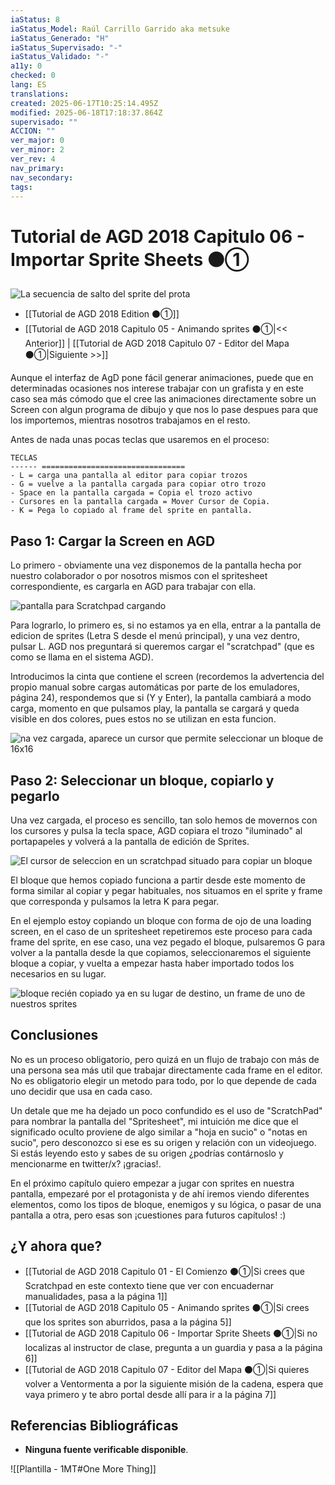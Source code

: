 ```yaml
---
iaStatus: 8
iaStatus_Model: Raúl Carrillo Garrido aka metsuke
iaStatus_Generado: "H"
iaStatus_Supervisado: "-"
iaStatus_Validado: "-"
a11y: 0
checked: 0
lang: ES
translations: 
created: 2025-06-17T10:25:14.495Z
modified: 2025-06-18T17:18:37.864Z
supervisado: ""
ACCION: ""
ver_major: 0
ver_minor: 2
ver_rev: 4
nav_primary: 
nav_secondary: 
tags:
---
```

# Tutorial de AGD 2018 Capitulo 06 - Importar Sprite Sheets ⚫①

![La secuencia de salto del sprite del prota](PublicBrain/_resources/817694b86c4ed96db1dbf6c390bab679_MD5.jpg)

* [[Tutorial de AGD 2018 Edition ⚫①]]
* [[Tutorial de AGD 2018 Capitulo 05 - Animando sprites ⚫①|<< Anterior]]  | [[Tutorial de AGD 2018 Capitulo 07 - Editor del Mapa ⚫①|Siguiente >>]]

Aunque el interfaz de AgD pone fácil generar animaciones, puede que en determinadas ocasiones nos interese trabajar con un grafista y en este caso sea más cómodo que el cree las animaciones directamente sobre un Screen con algun programa de dibujo y que nos lo pase despues para que los importemos, mientras nosotros trabajamos en el resto.

Antes de nada unas pocas teclas que usaremos en el proceso:

```pre
TECLAS
------ ================================
- L = carga una pantalla al editor para copiar trozos
- G = vuelve a la pantalla cargada para copiar otro trozo
- Space en la pantalla cargada = Copia el trozo activo
- Cursores en la pantalla cargada = Mover Cursor de Copia.
- K = Pega lo copiado al frame del sprite en pantalla.
```
## Paso 1: Cargar la Screen en AGD

Lo primero - obviamente una vez disponemos de la pantalla hecha por nuestro colaborador o por nosotros mismos con el spritesheet correspondiente, es cargarla en AGD para trabajar con ella.

![pantalla para Scratchpad cargando](PublicBrain/_resources/966a13018aaf5483c9c1e6c156550c68_MD5.jpeg)

Para lograrlo, lo primero es, si no estamos ya en ella, entrar a la pantalla de edicion de sprites (Letra S desde el menú principal), y una vez dentro, pulsar L. AGD nos preguntará si queremos cargar el "scratchpad" (que es como se llama en el sistema AGD).

Introducimos la cinta que contiene el screen (recordemos la advertencia del propio manual sobre cargas automáticas por parte de los emuladores, página 24), respondemos que si (Y y Enter), la pantalla cambiará a modo carga, momento en que pulsamos play, la pantalla se cargará y queda visible en dos colores, pues estos no se utilizan en esta funcion.

![na vez cargada, aparece un cursor que permite seleccionar un bloque de 16x16](PublicBrain/_resources/0781af4d74e164ca6aa31213a35a1435_MD5.jpeg)

## Paso 2: Seleccionar un bloque, copiarlo y pegarlo

Una vez cargada, el proceso es sencillo, tan solo hemos de movernos con los cursores y pulsa la tecla space, AGD copiara el trozo "iluminado" al portapapeles y volverá a la pantalla de edición de Sprites.

![El cursor de seleccion en un scratchpad situado para copiar un bloque](PublicBrain/_resources/d40aa57113f091d232d7f58f968ec224_MD5.jpeg)

El bloque que hemos copiado funciona a partir desde este momento de forma similar al copiar y pegar habituales, nos situamos en el sprite y frame que corresponda y pulsamos la letra K para pegar.

En el ejemplo estoy copiando un bloque con forma de ojo de una loading screen, en el caso de un spritesheet repetiremos este proceso para cada frame del sprite, en ese caso, una vez pegado el bloque, pulsaremos G para volver a la pantalla desde la que copiamos, seleccionaremos el siguiente bloque a copiar, y vuelta a empezar hasta haber importado todos los necesarios en su lugar.

![bloque recién copiado ya en su lugar de destino, un frame de uno de nuestros sprites](PublicBrain/_resources/7b6eb5c066c4d77da179d45d5b421c30_MD5.jpeg)

## Conclusiones

No es un proceso obligatorio, pero quizá en un flujo de trabajo con más de una persona sea más util que trabajar directamente cada frame en el editor. No es obligatorio elegir un metodo para todo, por lo que depende de cada uno decidir que usa en cada caso.

Un detale que me ha dejado un poco confundido es el uso de "ScratchPad" para nombrar la pantalla del "Spritesheet", mi intuición me dice que el significado oculto proviene de algo similar a "hoja en sucio" o "notas en sucio", pero desconozco si ese es su origen y relación con un videojuego. Si estás leyendo esto y sabes de su origen ¿podrías contárnoslo y mencionarme en twitter/x? ¡gracias!.

En el próximo capítulo quiero empezar a jugar con sprites en nuestra pantalla, empezaré por el protagonista y de ahí iremos viendo diferentes elementos, como los tipos de bloque, enemigos y su lógica, o pasar de una pantalla a otra, pero esas son ¡cuestiones para futuros capítulos! :)

## ¿Y ahora que?

* [[Tutorial de AGD 2018 Capitulo 01 - El Comienzo ⚫①|Si crees que Scratchpad en este contexto tiene que ver con encuadernar manualidades, pasa a la página 1]]
* [[Tutorial de AGD 2018 Capitulo 05 - Animando sprites ⚫①|Si crees que los sprites son aburridos, pasa a la página 5]]
* [[Tutorial de AGD 2018 Capitulo 06 - Importar Sprite Sheets ⚫①|Si no localizas al instructor de clase, pregunta a un guardia y pasa a la página 6]]
* [[Tutorial de AGD 2018 Capitulo 07 - Editor del Mapa ⚫①|Si quieres volver a Ventormenta a por la siguiente misión de la cadena, espera que vaya primero y te abro portal desde allí para ir a la página 7]]

## Referencias Bibliográficas

- **Ninguna fuente verificable disponible**.  

![[Plantilla - 1MT#One More Thing]]
